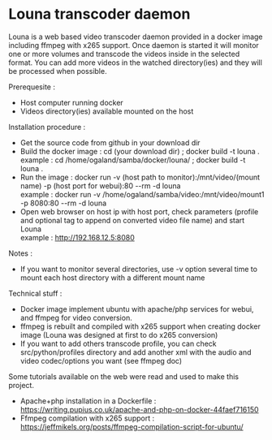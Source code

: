# Louna transcoder daemon
Louna is a web based video transcoder daemon provided in a docker image including ffmpeg with x265 support.
Once daemon is started it will monitor one or more volumes and transcode the videos inside in the selected format.
You can add more videos in the watched directory(ies) and they will be processed when possible. 

Prerequesite :
- Host computer running docker
- Videos directory(ies) available mounted on the host

Installation procedure :
- Get the source code from github in your download dir
- Build the docker image : cd (your download dir) ; docker build -t louna .  
  example : cd /home/ogaland/samba/docker/louna/ ; docker build -t louna .
- Run the image : docker run -v (host path to monitor):/mnt/video/(mount name) -p (host port for webui):80 --rm -d louna  
  example : docker run -v /home/ogaland/samba/video:/mnt/video/mount1 -p 8080:80 --rm -d louna
- Open web browser on host ip with host port, check parameters (profile and optional tag to append on converted video file name) and start Louna<br/>
  example : http://192.168.12.5:8080

Notes :
- If you want to monitor several directories, use -v option several time to mount each host directory with a different mount name

Technical stuff :
- Docker image implement ubuntu with apache/php services for webui, and ffmpeg for video conversion.
- ffmpeg is rebuilt and compiled with x265 support when creating docker image (Louna was designed at first to do x265 conversion)
- If you want to add others transcode profile, you can check src/python/profiles directory and add another xml with the audio and video codec/options you want (see ffmpeg doc)

Some tutorials available on the web were read and used to make this project.
- Apache+php installation in a Dockerfile : https://writing.pupius.co.uk/apache-and-php-on-docker-44faef716150
- Ffmpeg compilation with x265 support : https://jeffmikels.org/posts/ffmpeg-compilation-script-for-ubuntu/




